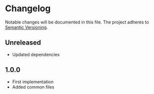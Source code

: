 Changelog
=========

Notable changes will be documented in this file. The project adheres to [Semantic Versioning].

Unreleased
----------

* Updated dependencies

1.0.0
-----

* First implementation
* Added common files

[Semantic Versioning]: http://semver.org "Semantic Versioning"